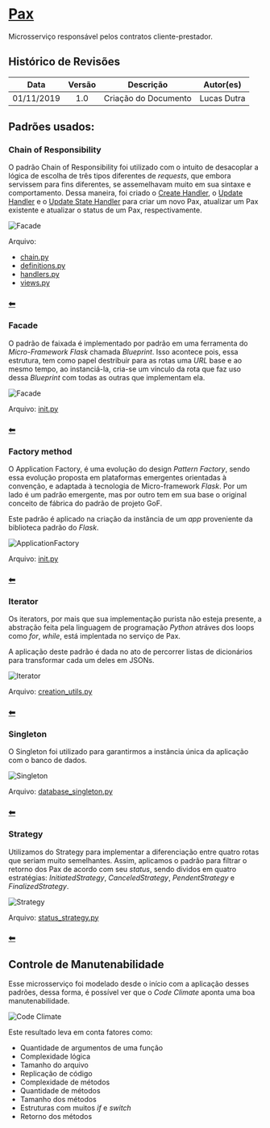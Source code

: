 # [Pax](https://github.com/pax-app/Pax)

Microsserviço responsável pelos contratos cliente-prestador.

## Histórico de Revisões

|    Data    | Versão |      Descrição       |  Autor(es)  |
| :--------: | :----: | :------------------: | :---------: |
| 01/11/2019 |  1.0   | Criação do Documento | Lucas Dutra |

## Padrões usados:

### Chain of Responsibility

O padrão Chain of Responsibility foi utilizado com o intuito de desacoplar a lógica de escolha de três tipos diferentes de _requests_, que embora servissem para fins diferentes, se assemelhavam muito em sua sintaxe e comportamento. Dessa maneira, foi criado o [Create Handler](https://github.com/pax-app/Pax/blob/devel/project/api/utils/chain_of_responsibility/handlers.py#L11), o [Update Handler](https://github.com/pax-app/Pax/blob/devel/project/api/utils/chain_of_responsibility/handlers.py#L34) e o [Update State Handler](https://github.com/pax-app/Pax/blob/devel/project/api/utils/chain_of_responsibility/handlers.py#L52) para criar um novo Pax, atualizar um Pax existente e atualizar o status de um Pax, respectivamente.

![Facade](../../../../assets/design-patterns/Pax/Chain.png)

Arquivo:

- [chain.py](https://github.com/pax-app/Pax/blob/devel/project/api/utils/chain_of_responsibility/chain.py)
- [definitions.py](https://github.com/pax-app/Pax/blob/devel/project/api/utils/chain_of_responsibility/definitions.py)
- [handlers.py](https://github.com/pax-app/Pax/blob/devel/project/api/utils/chain_of_responsibility/handlers.py)
- [views.py](https://github.com/pax-app/Pax/blob/devel/project/api/views.py#L14)

### [⬅](docs/DS/dinamica-e-seminario-4-b/comportamentais.md#chain-of-responsibility)

### Facade

O padrão de faixada é implementado por padrão em uma ferramenta do _Micro-Framework_ _Flask_ chamada _Blueprint_. Isso acontece pois, essa estrutura, tem como papel destribuir para as rotas uma _URL_ base e ao mesmo tempo, ao instanciá-la, cria-se um vínculo da rota que faz uso dessa _Blueprint_ com todas as outras que implementam ela.

![Facade](../../../../assets/design-patterns/Pax/Facade.png)

Arquivo: [init.py](https://github.com/pax-app/Pax/blob/devel/project/__init__.py)

### [⬅](docs/DS/dinamica-e-seminario-4-b/estruturais.md#facade)

### Factory method

O Application Factory, é uma evolução do design _Pattern Factory_, sendo essa evolução proposta em plataformas emergentes orientadas à convenção, e adaptada à tecnologia de Micro-framework _Flask_. Por um lado é um padrão emergente, mas por outro tem em sua base o original conceito de fábrica do padrão de projeto GoF.

Este padrão é aplicado na criação da instância de um _app_ proveniente da biblioteca padrão do _Flask_.

![ApplicationFactory](../../../../assets/design-patterns/Pax/Factory.png)

Arquivo: [init.py](https://github.com/pax-app/Pax/blob/devel/project/__init__.py)

### [⬅](docs/DS/dinamica-e-seminario-4-b/criacionais.md#factory-method)

### Iterator

Os iterators, por mais que sua implementação purista não esteja presente, a abstração feita pela linguagem de programação _Python_ atráves dos loops como _for_, _while_, está implentada no serviço de Pax.

A aplicação deste padrão é dada no ato de percorrer listas de dicionários para transformar cada um deles em JSONs.

![Iterator](../../../../assets/design-patterns/Pax/Iterator.png)

Arquivo: [creation_utils.py](https://github.com/pax-app/Pax/blob/devel/project/api/utils/creation_utils.py)

### [⬅](docs/DS/dinamica-e-seminario-4-b/comportamentais.md#iterator)

### Singleton

O Singleton foi utilizado para garantirmos a instância única da aplicação com o banco de dados.

![Singleton](../../../../assets/design-patterns/User/Singleton.png)

Arquivo: [database_singleton.py](https://github.com/pax-app/Pax/blob/devel/database_singleton.py)

### [⬅](docs/DS/dinamica-e-seminario-4-b/criacionais.md#singleton)

### Strategy

Utilizamos do Strategy para implementar a diferenciação entre quatro rotas que seriam muito semelhantes. Assim, aplicamos o padrão para filtrar o retorno dos Pax de acordo com seu _status_, sendo dividos em quatro estratégias: _InitiatedStrategy_, _CanceledStrategy_, _PendentStrategy_ e _FinalizedStrategy_.

![Strategy](../../../../assets/design-patterns/Pax/Strategy.png)

Arquivo: [status_strategy.py](https://github.com/pax-app/Pax/blob/devel/project/api/utils/status_strategy.py)

### [⬅](docs/DS/dinamica-e-seminario-4-b/comportamentais.md#strategy)

## Controle de Manutenabilidade

Esse microsserviço foi modelado desde o início com a aplicação desses padrões, dessa forma, é possível ver que o _Code Climate_ aponta uma boa manutenabilidade.

![Code Climate](../../../../assets/design-patterns/Pax/CodeClimate.png)

Este resultado leva em conta fatores como:

- Quantidade de argumentos de uma função
- Complexidade lógica
- Tamanho do arquivo
- Replicação de código
- Complexidade de métodos
- Quantidade de métodos
- Tamanho dos métodos
- Estruturas com muitos _if_ e _switch_
- Retorno dos métodos
